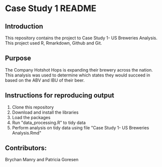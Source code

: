 # Case Study 1 README

## Introduction 
This repository contains the project to Case Study 1- US Breweries Analysis. This project used R, Rmarkdown, Github and Git.

## Purpose 
The Company Hotshot Hops is expanding their brewery across the nation. This analysis was used to determine which states they would succeed in based on the ABV and IBU of their beer. 

## Instructions for reproducing output
 1. Clone this repository
 2. Download and install the libraries
 3. Load the packages
 4. Run "data_processing.R" to tidy data
 5. Perform analysis on tidy data using file "Case Study 1- US Breweries Analysis.Rmd"


## Contributors: 
Brychan Manry and Patricia Goresen
